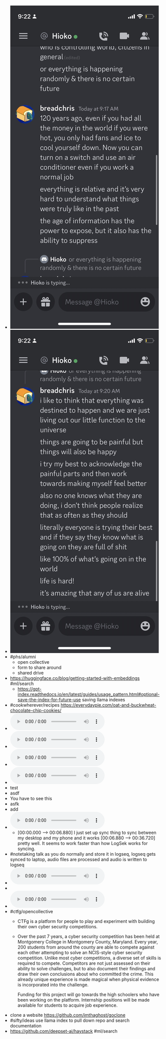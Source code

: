 - ![2023-03-19-09-23-30.jpeg](../assets/2023-03-19-09-23-30.jpeg)
- ![2023-03-19-09-23-41.jpeg](../assets/2023-03-19-09-23-41.jpeg)
- #phs/alumni
	- open collective
	- form to share around
	- shared drive
- https://huggingface.co/blog/getting-started-with-embeddings #ml/search
	- https://gpt-index.readthedocs.io/en/latest/guides/usage_pattern.html#optional-save-the-index-for-future-use saving llama indexes
- #cookwherever/recipes https://everydaypie.com/oat-and-buckwheat-chocolate-chip-cookies/
- ![2023-03-19-19-26-46.aac](../assets/2023-03-19-19-26-46.aac)
- ![2023-03-19-19-27-02.aac](../assets/2023-03-19-19-27-02.aac)
- ![2023-03-19-19-51-55.aac](../assets/2023-03-19-19-51-55.aac)
- ![2023-03-19-20-12-13.aac](../assets/2023-03-19-20-12-13.aac)
- test
- asdf
- You have to see this
- asfk
- add
- ![2023-03-19-21-40-21.aac](../assets/2023-03-19-21-40-21.aac)
	- [00:00.000 --> 00:06.880]  I just set up sync thing to sync between my desktop and my phone and it works
	  [00:06.880 --> 00:36.720]  pretty well. It seems to work faster than how LogSek works for syncing.
- #notetaking talk as you do normally and store it in logseq, logseq gets synced to laptop, audio files are processed and audio is written to logseq
- ![2023-03-19-22-14-52.aac](../assets/2023-03-19-22-14-52.aac)
-
- ![2023-03-19-22-16-04.aac](../assets/2023-03-19-22-16-04.aac)
- #ctfg/opencollective
	- CTFg is a platform for people to play and experiment with building their own cyber security competitions.
	- Over the past 7 years, a cyber security competition has been held at Montgomery College in Montgomery County, Maryland. Every year, 200 students from around the county are able to compete against each other attempting to solve an NCIS-style cyber security competition. Unlike most cyber competitions, a diverse set of skills is required to compete. Competitors are not just assessed on their ability to solve challenges, but to also document their findings and draw their own conclusions about who committed the crime. This already unique experience is made magical when physical evidence is incorporated into the challenge. 
	  
	  Funding for this project will go towards the high schoolers who have been working on the platform. Internship positions will be made available for students to acquire job experience.
- clone a website https://github.com/imthaghost/goclone
- #sifty/ideas use llama index to pull down repo and search documentation
- https://github.com/deepset-ai/haystack #ml/search